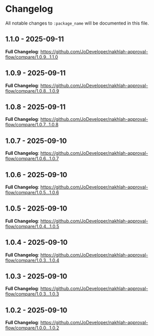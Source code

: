 # Changelog

All notable changes to `:package_name` will be documented in this file.

## 1.1.0 - 2025-09-11

**Full Changelog**: https://github.com/JoDeveloper/nakhlah-approval-flow/compare/1.0.9...1.1.0

## 1.0.9 - 2025-09-11

**Full Changelog**: https://github.com/JoDeveloper/nakhlah-approval-flow/compare/1.0.8...1.0.9

## 1.0.8 - 2025-09-11

**Full Changelog**: https://github.com/JoDeveloper/nakhlah-approval-flow/compare/1.0.7...1.0.8

## 1.0.7 - 2025-09-10

**Full Changelog**: https://github.com/JoDeveloper/nakhlah-approval-flow/compare/1.0.6...1.0.7

## 1.0.6 - 2025-09-10

**Full Changelog**: https://github.com/JoDeveloper/nakhlah-approval-flow/compare/1.0.5...1.0.6

## 1.0.5 - 2025-09-10

**Full Changelog**: https://github.com/JoDeveloper/nakhlah-approval-flow/compare/1.0.4...1.0.5

## 1.0.4 - 2025-09-10

**Full Changelog**: https://github.com/JoDeveloper/nakhlah-approval-flow/compare/1.0.3...1.0.4

## 1.0.3 - 2025-09-10

**Full Changelog**: https://github.com/JoDeveloper/nakhlah-approval-flow/compare/1.0.3...1.0.3

## 1.0.2 - 2025-09-10

**Full Changelog**: https://github.com/JoDeveloper/nakhlah-approval-flow/compare/1.0.0...1.0.2
